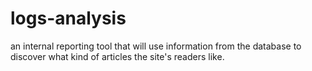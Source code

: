 # logs-analysis
 an internal reporting tool that will use information from the database to discover what kind of articles the site's readers like.

